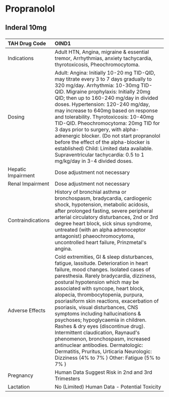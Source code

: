 # Propranolol

## Inderal 10mg

##### 

| TAH Drug Code      | OIND1                                                                                                                                                                                                                                                                                                                                                                                                                                                                                                                                                                                                                                                                                                |
|:-------------------|:-----------------------------------------------------------------------------------------------------------------------------------------------------------------------------------------------------------------------------------------------------------------------------------------------------------------------------------------------------------------------------------------------------------------------------------------------------------------------------------------------------------------------------------------------------------------------------------------------------------------------------------------------------------------------------------------------------|
| Indications        | Adult HTN, Angina, migraine & essential tremor, Arrhythmias, anxiety tachycardia, thyrotoxicosis, Pheochromocytoma.                                                                                                                                                                                                                                                                                                                                                                                                                                                                                                                                                                                  |
| Dosing             | Adult: Angina: Initially 10-20 mg TID-QID, may titrate every 3 to 7 days gradually to 320 mg/day. Arrhythmia: 10-30mg TID-QID. Migraine prophylaxis: Initially 20mg QID; then up to 160-240 mg/day in divided doses. Hypertension: 120-240 mg/day, may increase to 640mg based on response and tolerability. Thyrotoxicosis: 10-40mg TID-QID. Pheochromocytoma: 20mg TID for 3 days prior to surgery, with alpha-adrenergic blocker. (Do not start propranolol before the effect of the alpha-blocker is established) Child: Limited data available. Supraventricular tachycardia: 0.5 to 1 mg/kg/day in 3-4 divided doses.                                                                          |
| Hepatic Impairment | Dose adjustment not necessary                                                                                                                                                                                                                                                                                                                                                                                                                                                                                                                                                                                                                                                                        |
| Renal Impairment   | Dose adjustment not necessary                                                                                                                                                                                                                                                                                                                                                                                                                                                                                                                                                                                                                                                                        |
| Contraindications  | History of bronchial asthma or bronchospasm, bradycardia, cardiogenic shock, hypotension, metabolic acidosis, after prolonged fasting, severe peripheral arterial circulatory disturbances, 2nd or 3rd degree heart block, sick sinus syndrome, untreated (with an alpha adrenoceptor antagonist) phaeochromocytoma, uncontrolled heart failure, Prinzmetal's angina.                                                                                                                                                                                                                                                                                                                                |
| Adverse Effects    | Cold extremities, GI & sleep disturbances, fatigue, lassitude. Deterioration in heart failure, mood changes. Isolated cases of paresthesia. Rarely bradycardia, dizziness, postural hypotension which may be associated with syncope, heart block, alopecia, thrombocytopenia, purpura, psoriasiform skin reactions, exacerbation of psoriasis, visual disturbances, CNS symptoms including hallucinations & psychoses; hypoglycaemia in children. Rashes & dry eyes (discontinue drug). Intermittent claudication, Raynaud's phenomenon, bronchospasm, increased antinuclear antibodies. Dermatologic: Dermatitis, Pruritus, Urticaria Neurologic: Dizziness (4% to 7% ) Other: Fatigue (5% to 7% ) |
| Pregnancy          | Human Data Suggest Risk in 2nd and 3rd Trimesters                                                                                                                                                                                                                                                                                                                                                                                                                                                                                                                                                                                                                                                    |
| Lactation          | No (Limited) Human Data - Potential Toxicity                                                                                                                                                                                                                                                                                                                                                                                                                                                                                                                                                                                                                                                         |

